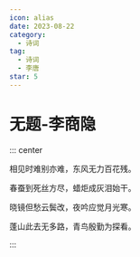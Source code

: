 ```yaml
---
icon: alias
date: 2023-08-22
category:
  - 诗词
tag:
  - 诗词
  - 李唐
star: 5
---
```


# 无题-李商隐

<!-- more -->

::: center

相见时难别亦难，东风无力百花残。

春蚕到死丝方尽，蜡炬成灰泪始干。

晓镜但愁云鬓改，夜吟应觉月光寒。

蓬山此去无多路，青鸟殷勤为探看。

:::